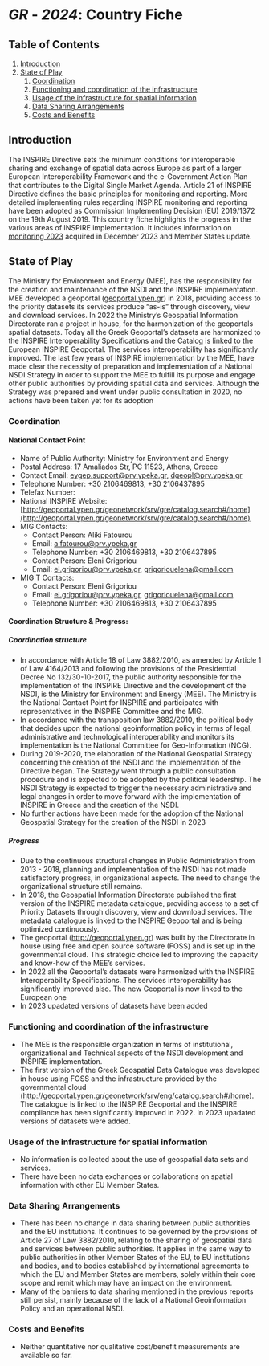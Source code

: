 # _GR_ - _2024_: Country Fiche

## Table of Contents
1. [Introduction](#introduction)
1. [State of Play](#state_of_play)
   1. [Coordination](#Coordination)
   2. [Functioning and coordination of the infrastructure](#functioning)
   3. [Usage of the infrastructure for spatial information](#usage)
   4. [Data Sharing Arrangements](#data)
   5. [Costs and Benefits](#costs)


## Introduction

The INSPIRE Directive sets the minimum conditions for interoperable sharing and exchange of spatial data across Europe as part of a larger European Interoperability Framework and the e-Government Action Plan that contributes to the Digital Single Market Agenda. Article 21 of INSPIRE Directive defines the basic principles for monitoring and reporting. More detailed implementing rules regarding INSPIRE monitoring and reporting have been adopted as Commission Implementing Decision (EU) 2019/1372 on the 19th August 2019.
This country fiche highlights the progress in the various areas of INSPIRE implementation. It includes information on [monitoring 2023](https://inspire-geoportal.ec.europa.eu/catalog/views/inspireportal/monitoringreporting/site/mr2023_details.html?country=el) acquired in December 2023 and Member States update.

## State of Play

The Ministry for Environment and Energy (MEE), has the responsibility for the creation and maintenance of the NSDI and the INSPIRE implementation. MEE developed a geoportal ([geoportal.ypen.gr](http://geoportal.ypen.gr/)) in 2018, providing access to the priority datasets its services produce “as-is” through discovery, view and download services. In 2022 the Ministry’s Geospatial Information Directorate ran a project in house, for the harmonization of the geoportals spatial datasets. Today all the Greek Geoportal’s datasets are harmonized to the INSPIRE Interoperability Specifications and the Catalog is linked to the European INSPIRE Geoportal. The services interoperability has significantly improved. 
The last few years of INSPIRE implementation by the MEE, have made clear the necessity of preparation and implementation of a National NSDI Strategy in order to support the MEE to fulfill its purpose and engage other public authorities by providing spatial data and services. Although  the Strategy was prepared and went under public consultation in 2020, no actions have been taken yet for its adoption 

### Coordination

#### National Contact Point

- Name of Public Authority: Ministry for Environment and Energy
- Postal Address: 17 Amaliados Str, PC 11523, Athens, Greece
- Contact Email: eygep.support@prv.ypeka.gr, dgeopl@prv.ypeka.gr
- Telephone Number: +30 2106469813, +30 2106437895
- Telefax Number:
- National INSPIRE Website: [http://geoportal.ypen.gr/geonetwork/srv/gre/catalog.search#/home](http://geoportal.ypen.gr/geonetwork/srv/gre/catalog.search#/home)
- MIG Contacts: 
  - Contact Person: Aliki Fatourou
  - Email: a.fatourou@prv.ypeka.gr
  - Telephone Number: +30 2106469813, +30 2106437895
  - Contact Person: Eleni Grigoriou
  - Email: el.grigoriou@prv.ypeka.gr, grigoriouelena@gmail.com
- MIG T Contacts: 
  - Contact Person: Eleni Grigoriou
  - Email: el.grigoriou@prv.ypeka.gr, grigoriouelena@gmail.com
  - Telephone Number: +30 2106469813, +30 2106437895
  

#### Coordination Structure & Progress: 

##### Coordination structure

- In accordance with Article 18 of Law 3882/2010, as amended by Article 1 of Law 4164/2013 and following the provisions of the Presidential Decree No 132/30-10-2017, the public authority responsible for the implementation of the INSPIRE Directive and the development of the NSDI, is the Ministry for Environment and Energy (MEE). The Ministry is the National Contact Point for INSPIRE and participates with representatives in the INSPIRE Committee and the MIG.
- In accordance with the transposition law 3882/2010, the political body that decides upon the national geoinformation policy in terms of legal, administrative and technological interoperability and monitors its implementation is the National Committee for Geo-Information (NCG).
- During 2019-2020, the elaboration of the National Geospatial Strategy concerning the creation of the NSDI and the implementation of the Directive began. The Strategy went through a public consultation procedure and is expected to be adopted by the political leadership. The NSDI Strategy is expected to trigger the necessary administrative and legal changes in order to move forward with the implementation of INSPIRE in Greece and the creation of the NSDI. 
- No further actions have been made for the adoption of the National Geospatial Strategy for the creation of the NSDI in 2023

##### Progress

- Due to the continuous structural changes in Public Administration from 2013 - 2018, planning and implementation of the NSDI has not made satisfactory progress, in organizational aspects. The need to change the organizational structure still remains.
- In 2018, the Geospatial Information Directorate published the first version of the INSPIRE metadata catalogue, providing access to a set of Priority Datasets through discovery, view and download services. The metadata catalogue is linked to the INSPIRE Geoportal and is being optimized continuously.
- The geoportal (http://geoportal.ypen.gr) was built by the Directorate in house using free and open source software (FOSS) and is set up in the governmental cloud. This strategic choice led to improving the capacity and know-how of the MEE’s services.
- In 2022 all the Geoportal’s datasets were harmonized with the INSPIRE Interoperability Specifications. The services interoperability has significantly improved also. The new Geoportal is now linked to the European one 
- In 2023 upadated versions of datasets have been added

### Functioning and coordination of the infrastructure <a name="functioning"></a>

- The MEE is the responsible organization in terms of institutional, organizational and Technical aspects of the NSDI development and INSPIRE implementation.
- The first version of the Greek Geospatial Data Catalogue was developed in house using FOSS and the infrastructure provided by the governmental cloud (http://geoportal.ypen.gr/geonetwork/srv/eng/catalog.search#/home). The catalogue is linked to the INSPIRE Geoportal and the INSPIRE compliance has been significantly improved in 2022. In 2023 upadated versions of datasets were added.

### Usage of the infrastructure for spatial information <a name="usage"></a>

- No information is collected about the use of geospatial data sets and services.
- There have been no data exchanges or collaborations on spatial information with other EU Member States.

### Data Sharing Arrangements <a name="data"></a>

- Τhere has been no change in data sharing between public authorities and the EU institutions. It continues to be governed by the provisions of Article 27 of Law 3882/2010, relating to the sharing of geospatial data and services between public authorities. It applies in the same way to public authorities in other Member States of the EU, to EU institutions and bodies, and to bodies established by international agreements to which the EU and Member States are members, solely within their core scope and remit which may have an impact on the environment.
- Many of the barriers to data sharing mentioned in the previous reports still persist, mainly because of the lack of a National Geoinformation Policy and an operational NSDI. 

### Costs and Benefits <a name="costs"></a>

- Neither quantitative nor qualitative cost/benefit measurements are available so far.
